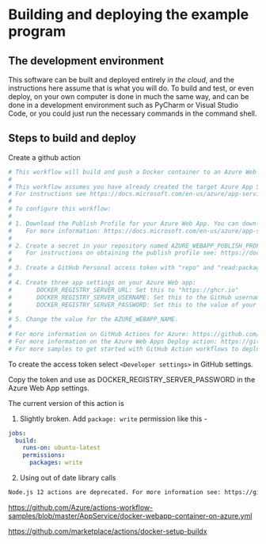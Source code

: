 # Building and deploying the example program

## The development environment

This software can be built and deployed entirely *in the cloud*, and the instructions here assume that is what you will do.  To build and test, or even deploy, on your own computer is done in much the same way, and can be done in a development environment such as PyCharm or Visual Studio Code, or you could just run the necessary commands in the command shell.

## Steps to build and deploy

Create a github action

```yaml
# This workflow will build and push a Docker container to an Azure Web App when a commit is pushed to your default branch.
#
# This workflow assumes you have already created the target Azure App Service web app.
# For instructions see https://docs.microsoft.com/en-us/azure/app-service/quickstart-custom-container?tabs=dotnet&pivots=container-linux
#
# To configure this workflow:
#
# 1. Download the Publish Profile for your Azure Web App. You can download this file from the Overview page of your Web App in the Azure Portal.
#    For more information: https://docs.microsoft.com/en-us/azure/app-service/deploy-github-actions?tabs=applevel#generate-deployment-credentials
#
# 2. Create a secret in your repository named AZURE_WEBAPP_PUBLISH_PROFILE, paste the publish profile contents as the value of the secret.
#    For instructions on obtaining the publish profile see: https://docs.microsoft.com/azure/app-service/deploy-github-actions#configure-the-github-secret
#
# 3. Create a GitHub Personal access token with "repo" and "read:packages" permissions. 
#
# 4. Create three app settings on your Azure Web app:
#       DOCKER_REGISTRY_SERVER_URL: Set this to "https://ghcr.io"
#       DOCKER_REGISTRY_SERVER_USERNAME: Set this to the GitHub username or organization that owns the repository
#       DOCKER_REGISTRY_SERVER_PASSWORD: Set this to the value of your PAT token from the previous step
#
# 5. Change the value for the AZURE_WEBAPP_NAME.
#
# For more information on GitHub Actions for Azure: https://github.com/Azure/Actions
# For more information on the Azure Web Apps Deploy action: https://github.com/Azure/webapps-deploy
# For more samples to get started with GitHub Action workflows to deploy to Azure: https://github.com/Azure/actions-workflow-samples
```

To create the access token select ```<Developer settings>``` in GitHub settings.

Copy the token and use as DOCKER_REGISTRY_SERVER_PASSWORD in the Azure Web App settings.

The current version of this action is

1. Slightly broken.  Add ```package: write``` permission like this -

```yaml
jobs:
  build:
    runs-on: ubuntu-latest
    permissions:
      packages: write
```

2. Using out of date library calls

```sh
Node.js 12 actions are deprecated. For more information see: https://github.blog/changelog/2022-09-22-github-actions-all-actions-will-begin-running-on-node16-instead-of-node12/. Please update the following actions to use Node.js 16: docker/setup-buildx-action, docker/login-action, docker/build-push-action, docker/build-push-action, docker/login-action, docker/setup-buildx-action
```

<https://github.com/Azure/actions-workflow-samples/blob/master/AppService/docker-webapp-container-on-azure.yml>

<https://github.com/marketplace/actions/docker-setup-buildx>
